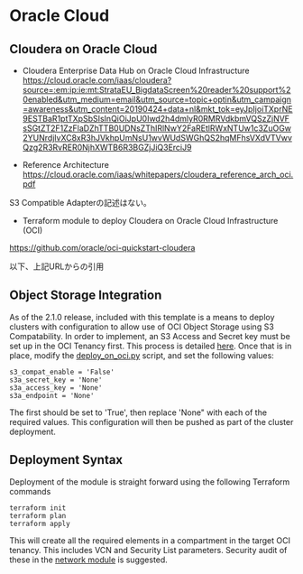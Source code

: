# Oracle Cloud

## Cloudera on Oracle Cloud

* Cloudera Enterprise Data Hub on Oracle Cloud Infrastructure
https://cloud.oracle.com/iaas/cloudera?source=:em:ip:ie:mt:StrataEU_BigdataScreen%20reader%20support%20enabled&utm_medium=email&utm_source=topic+optin&utm_campaign=awareness&utm_content=20190424+data+nl&mkt_tok=eyJpIjoiTXprNE9ESTBaR1ptTXpSbSIsInQiOiJpU0Iwd2h4dmlyR0RMRVdkbmVQSzZjNVFsSGtZT2F1ZzFlaDZhTTB0UDNsZThIRlNwY2FaREtlRWxNTUw1c3ZuOGw2YUNrdjlvXC8xR3hJVkhpUmNsU1wvWUdSWGhQS2hqMFhsVXdVTVwvQzg2R3RvRER0NjhXWTB6R3BGZjJiQ3ErciJ9

* Reference Architecture
https://cloud.oracle.com/iaas/whitepapers/cloudera_reference_arch_oci.pdf

S3 Compatible Adapterの記述はない。

* Terraform module to deploy Cloudera on Oracle Cloud Infrastructure (OCI)

https://github.com/oracle/oci-quickstart-cloudera

以下、上記URLからの引用

## Object Storage Integration
As of the 2.1.0 release, included with this template is a means to deploy clusters with configuration to allow use of OCI Object Storage using S3 Compatability.  In order to implement, an S3 Access and Secret key must be set up in the OCI Tenancy first.  This process is detailed [here](https://docs.cloud.oracle.com/iaas/Content/Identity/Tasks/managingcredentials.htm#Working2).  Once that is in place, modify the [deploy_on_oci.py](https://github.com/oracle/oci-quickstart-cloudera/blob/master/scripts/deploy_on_oci.py#L101-L108) script, and set the following values:

	s3_compat_enable = 'False'
	s3a_secret_key = 'None'
	s3a_access_key = 'None'
	s3a_endpoint = 'None'	

The first should be set to 'True', then replace 'None" with each of the required values.   This configuration will then be pushed as part of the cluster deployment.

## Deployment Syntax
Deployment of the module is straight forward using the following Terraform commands

	terraform init
	terraform plan
	terraform apply

This will create all the required elements in a compartment in the target OCI tenancy.  This includes VCN and Security List parameters.  Security audit of these in the [network module](https://github.com/oracle/oci-quickstart-cloudera/blob/master/terraform/modules/network/main.tf) is suggested.

